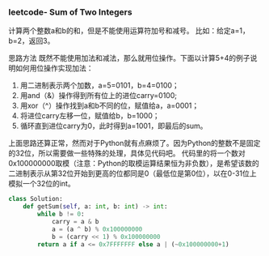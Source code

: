 ### leetcode- Sum of Two Integers

计算两个整数a和b的和，但是不能使用运算符加号和减号。 
比如：给定a=1，b=2，返回3。

思路方法
既然不能使用加法和减法，那么就用位操作。下面以计算5+4的例子说明如何用位操作实现加法： 
1. 用二进制表示两个加数，a=5=0101，b=4=0100； 
2. 用and（&）操作得到所有位上的进位carry=0100; 
3. 用xor（^）操作找到a和b不同的位，赋值给a，a=0001； 
4. 将进位carry左移一位，赋值给b，b=1000； 
5. 循环直到进位carry为0，此时得到a=1001，即最后的sum。

上面思路还算正常，然而对于Python就有点麻烦了。因为Python的整数不是固定的32位，所以需要做一些特殊的处理，具体见代码吧。 
代码里的将一个数对0x100000000取模（注意：Python的取模运算结果恒为非负数），是希望该数的二进制表示从第32位开始到更高的位都同是0（最低位是第0位），以在0-31位上模拟一个32位的int。


```python
class Solution:
    def getSum(self, a: int, b: int) -> int:
        while b != 0:
            carry = a & b
            a = (a ^ b) % 0x100000000
            b = (carry << 1) % 0x100000000
        return a if a <= 0x7FFFFFFF else a | (~0x100000000+1)
```

